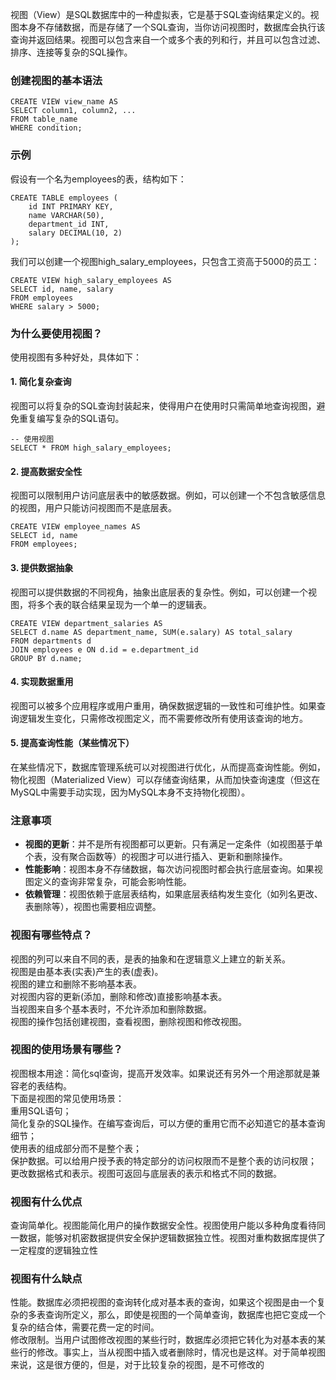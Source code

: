 视图（View）是SQL数据库中的一种虚拟表，它是基于SQL查询结果定义的。视图本身不存储数据，而是存储了一个SQL查询，当你访问视图时，数据库会执行该查询并返回结果。视图可以包含来自一个或多个表的列和行，并且可以包含过滤、排序、连接等复杂的SQL操作。
### 创建视图的基本语法
```
CREATE VIEW view_name AS
SELECT column1, column2, ...
FROM table_name
WHERE condition;
```
### 示例
假设有一个名为employees的表，结构如下：
```
CREATE TABLE employees (
    id INT PRIMARY KEY,
    name VARCHAR(50),
    department_id INT,
    salary DECIMAL(10, 2)
);
```
我们可以创建一个视图high_salary_employees，只包含工资高于5000的员工：
```
CREATE VIEW high_salary_employees AS
SELECT id, name, salary
FROM employees
WHERE salary > 5000;
```
### 为什么要使用视图？
使用视图有多种好处，具体如下：
#### 1. 简化复杂查询
视图可以将复杂的SQL查询封装起来，使得用户在使用时只需简单地查询视图，避免重复编写复杂的SQL语句。
```
-- 使用视图
SELECT * FROM high_salary_employees;
```
#### 2. 提高数据安全性
视图可以限制用户访问底层表中的敏感数据。例如，可以创建一个不包含敏感信息的视图，用户只能访问视图而不是底层表。
```
CREATE VIEW employee_names AS
SELECT id, name
FROM employees;
```
#### 3. 提供数据抽象
视图可以提供数据的不同视角，抽象出底层表的复杂性。例如，可以创建一个视图，将多个表的联合结果呈现为一个单一的逻辑表。
```
CREATE VIEW department_salaries AS
SELECT d.name AS department_name, SUM(e.salary) AS total_salary
FROM departments d
JOIN employees e ON d.id = e.department_id
GROUP BY d.name;
```
#### 4. 实现数据重用
视图可以被多个应用程序或用户重用，确保数据逻辑的一致性和可维护性。如果查询逻辑发生变化，只需修改视图定义，而不需要修改所有使用该查询的地方。
#### 5. 提高查询性能（某些情况下）
在某些情况下，数据库管理系统可以对视图进行优化，从而提高查询性能。例如，物化视图（Materialized View）可以存储查询结果，从而加快查询速度（但这在MySQL中需要手动实现，因为MySQL本身不支持物化视图）。
### 注意事项

- **视图的更新**：并不是所有视图都可以更新。只有满足一定条件（如视图基于单个表，没有聚合函数等）的视图才可以进行插入、更新和删除操作。
- **性能影响**：视图本身不存储数据，每次访问视图时都会执行底层查询。如果视图定义的查询非常复杂，可能会影响性能。
- **依赖管理**：视图依赖于底层表结构，如果底层表结构发生变化（如列名更改、表删除等），视图也需要相应调整。
### 视图有哪些特点？
视图的列可以来自不同的表，是表的抽象和在逻辑意义上建立的新关系。<br />视图是由基本表(实表)产生的表(虚表)。<br />视图的建立和删除不影响基本表。<br />对视图内容的更新(添加，删除和修改)直接影响基本表。<br />当视图来自多个基本表时，不允许添加和删除数据。<br />视图的操作包括创建视图，查看视图，删除视图和修改视图。
### 视图的使用场景有哪些？
视图根本用途：简化sql查询，提高开发效率。如果说还有另外一个用途那就是兼容老的表结构。<br />下面是视图的常见使用场景：<br />重用SQL语句；<br />简化复杂的SQL操作。在编写查询后，可以方便的重用它而不必知道它的基本查询细节；<br />使用表的组成部分而不是整个表；<br />保护数据。可以给用户授予表的特定部分的访问权限而不是整个表的访问权限；<br />更改数据格式和表示。视图可返回与底层表的表示和格式不同的数据。
### 视图有什么优点
查询简单化。视图能简化用户的操作数据安全性。视图使用户能以多种角度看待同一数据，能够对机密数据提供安全保护逻辑数据独立性。视图对重构数据库提供了一定程度的逻辑独立性
### 视图有什么缺点
性能。数据库必须把视图的查询转化成对基本表的查询，如果这个视图是由一个复杂的多表查询所定义，那么，即使是视图的一个简单查询，数据库也把它变成一个复杂的结合体，需要花费一定的时间。<br />修改限制。当用户试图修改视图的某些行时，数据库必须把它转化为对基本表的某些行的修改。事实上，当从视图中插入或者删除时，情况也是这样。对于简单视图来说，这是很方便的，但是，对于比较复杂的视图，是不可修改的
